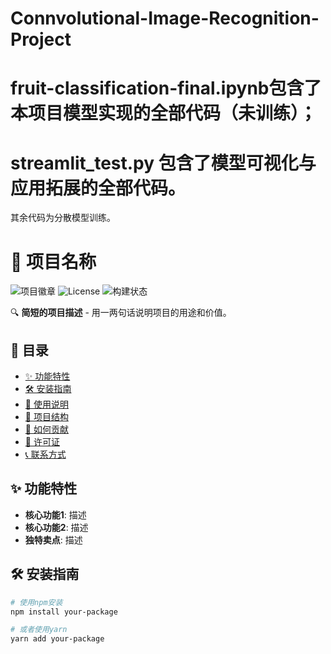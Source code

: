 Connvolutional-Image-Recognition-Project
================
fruit-classification-final.ipynb包含了本项目模型实现的全部代码（未训练）；
================
streamlit_test.py 包含了模型可视化与应用拓展的全部代码。
================
其余代码为分散模型训练。
# 🚀 项目名称

![项目徽章](https://img.shields.io/badge/版本-1.0.0-blue)
![License](https://img.shields.io/badge/License-MIT-green)
![构建状态](https://img.shields.io/badge/构建-通过-brightgreen)

🔍 **简短的项目描述** - 用一两句话说明项目的用途和价值。

## 📌 目录

- [✨ 功能特性](#-功能特性)
- [🛠️ 安装指南](#️-安装指南)
- [🚦 使用说明](#-使用说明)
- [🧩 项目结构](#-项目结构)
- [🤝 如何贡献](#-如何贡献)
- [📜 许可证](#-许可证)
- [📞 联系方式](#-联系方式)

## ✨ 功能特性

- **核心功能1**: 描述
- **核心功能2**: 描述
- **独特卖点**: 描述

## 🛠️ 安装指南

```bash
# 使用npm安装
npm install your-package

# 或者使用yarn
yarn add your-package
